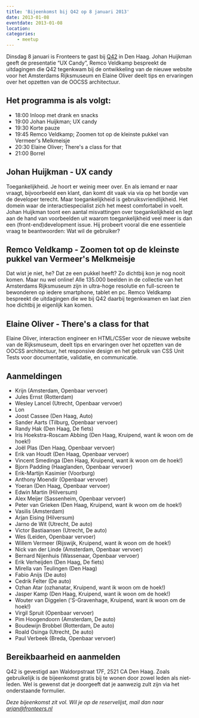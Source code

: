```yaml
---
title: 'Bijeenkomst bij Q42 op 8 januari 2013'
date: 2013-01-08
eventdate: 2013-01-08
location:
categories:
    - meetup
---
```


Dinsdag 8 januari is Fronteers te gast bij [Q42](http://www.q42.nl) in Den Haag. Johan Huijkman geeft de presentatie “UX Candy”, Remco Veldkamp bespreekt de uitdagingen die Q42 tegenkwam bij de ontwikkeling van de nieuwe website voor het Amsterdams Rijksmuseum en Elaine Oliver deelt tips en ervaringen over het opzetten van de OOCSS architectuur.

## Het programma is als volgt:

-   18:00 Inloop met drank en snacks
-   19:00 Johan Huijkman; UX candy
-   19:30 Korte pauze
-   19:45 Remco Veldkamp; Zoomen tot op de kleinste pukkel van Vermeer's Melkmeisje
-   20:30 Elaine Oliver; There's a class for that
-   21:00 Borrel

## Johan Huijkman - UX candy

Toegankelijkheid. Je hoort er weinig meer over. En als iemand er naar vraagt, bijvoorbeeld een klant, dan komt dit vaak via via op het bordje van de developer terecht. Maar toegankelijkheid is gebruiksvriendlijkheid. Het domein waar de interactiespecialist zich het meest comfortabel in voelt. Johan Huijkman toont een aantal misvattingen over toegankelijkheid en legt aan de hand van voorbeelden uit waarom toegankelijkheid veel meer is dan een (front-end)development issue. Hij probeert vooral die ene essentiele vraag te beantwoorden: Wat wil de gebruiker?

## Remco Veldkamp - Zoomen tot op de kleinste pukkel van Vermeer's Melkmeisje

Dat wist je niet, he? Dat ze een pukkel heeft? Zo dichtbij kon je nog nooit komen. Maar nu wel online! Alle 135.000 beelden in de collectie van het Amsterdams Rijksmuseum zijn in ultra-hoge resolutie en full-screen te bewonderen op iedere smartphone, tablet en pc. Remco Veldkamp bespreekt de uitdagingen die we bij Q42 daarbij tegenkwamen en laat zien hoe dichtbij je eigenlijk kan komen.

## Elaine Oliver - There's a class for that

Elaine Oliver, interaction engineer en HTML/CSSer voor de nieuwe website van de Rijksmuseum, deelt tips en ervaringen over het opzetten van de OOCSS architectuur, het responsive design en het gebruik van CSS Unit Tests voor documentatie, validatie, en communicatie.

## Aanmeldingen

-   Krijn (Amsterdam, Openbaar vervoer)
-   Jules Ernst (Rotterdam)
-   Wesley Lancel (Utrecht, Openbaar vervoer)
-   Lon
-   Joost Cassee (Den Haag, Auto)
-   Sander Aarts (Tilburg, Openbaar vervoer)
-   Randy Hak (Den Haag, De fiets)
-   Iris Hoekstra-Roscam Abbing (Den Haag, Kruipend, want ik woon om de hoek!)
-   Joël Plas (Den Haag, Openbaar vervoer)
-   Erik van Houdt (Den Haag, Openbaar vervoer)
-   Vincent Smedinga (Den Haag, Kruipend, want ik woon om de hoek!)
-   Bjorn Padding (Haaglanden, Openbaar vervoer)
-   Erik-Martijn Kasimier (Voorburg)
-   Anthony Moendir (Openbaar vervoer)
-   Yoeran (Den Haag, Openbaar vervoer)
-   Edwin Martin (Hilversum)
-   Alex Meijer (Sassenheim, Openbaar vervoer)
-   Peter van Grieken (Den Haag, Kruipend, want ik woon om de hoek!)
-   Vasilis (Amsterdam)
-   Arjan Eising (Hilversum)
-   Jarno de Wit (Utrecht, De auto)
-   Victor Bastiaansen (Utrecht, De auto)
-   Wes (Leiden, Openbaar vervoer)
-   Willem Vermeer (Rijswijk, Kruipend, want ik woon om de hoek!)
-   Nick van der Linde (Amsterdam, Openbaar vervoer)
-   Bernard Nijenhuis (Wassenaar, Openbaar vervoer)
-   Erik Verheijden (Den Haag, De fiets)
-   Mirella van Teulingen (Den Haag)
-   Fabio Anijs (De auto)
-   Cedrik Felter (De auto)
-   Ozhan Atar (ozhanatar, Kruipend, want ik woon om de hoek!)
-   Jasper Kamp (Den Haag, Kruipend, want ik woon om de hoek!)
-   Wouter van Diggelen ('S-Gravenhage, Kruipend, want ik woon om de hoek!)
-   Virgil Spruit (Openbaar vervoer)
-   Pim Hoogendoorn (Amsterdam, De auto)
-   Boudewijn Brobbel (Rotterdam, De auto)
-   Roald Osinga (Utrecht, De auto)
-   Paul Verbeek (Breda, Openbaar vervoer)

## Bereikbaarheid en aanmelden

Q42 is gevestigd aan Waldorpstraat 17F, 2521 CA Den Haag. Zoals gebruikelijk is de bijeenkomst gratis bij te wonen door zowel leden als niet-leden. Wel is gewenst dat je doorgeeft dat je aanwezig zult zijn via het onderstaande formulier.

_Deze bijeenkomst zit vol. Wil je op de reservelijst, mail dan naar <arjan@fronteers.nl>_
